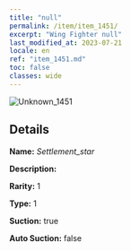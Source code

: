 ```yaml
---
title: "null"
permalink: /item/item_1451/
excerpt: "Wing Fighter null"
last_modified_at: 2023-07-21
locale: en
ref: "item_1451.md"
toc: false
classes: wide
---
```



 ![Unknown_1451](/images/item/Settlement_star_p.png)



## Details

 **Name:** *Settlement_star* 

 **Description:** 

 **Rarity:** 1 

 **Type:** 1 

 **Suction:** true 

 **Auto Suction:** false 


